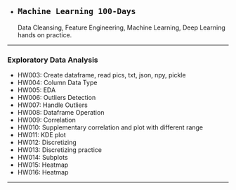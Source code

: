 * ## **`Machine Learning 100-Days`**

   Data Cleansing, Feature Engineering, Machine Learning, Deep Learning hands on practice.

***
### Exploratory Data Analysis
   - HW003: Create dataframe, read pics, txt, json, npy, pickle
   - HW004: Column Data Type
   - HW005: EDA
   - HW006: Outliers Detection
   - HW007: Handle Outliers
   - HW008: Dataframe Operation
   - HW009: Correlation
   - HW010: Supplementary correlation and plot with different range
   - HW011: KDE plot
   - HW012: Discretizing
   - HW013: Discretizing practice
   - HW014: Subplots
   - HW015: Heatmap
   - HW016: Heatmap
***
